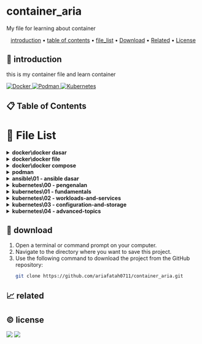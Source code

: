 # container_aria

My file for learning about container

<p align="center">
  <a href="#introduction">introduction</a> •
  <a href="#table-of-contents">table of contents</a> •
  <a href="#file-list">file_list</a> •
  <a href="#download">Download</a> •
  <a href="#related">Related</a> •
  <a href="#license">License</a>
</p>

<p id="introduction"></p>

## 🚀 introduction
this is my container file and learn container

<p align="left"> <a href="#">
    <img alt="Docker" src="https://img.shields.io/badge/-Docker-2496ED?style=flat-square&logo=docker&logoColor=white" />
    <img alt="Podman" src="https://img.shields.io/badge/-Podman-892CA0?style=flat-square&logo=podman&logoColor=white" />
    <img alt="Kubernetes" src="https://img.shields.io/badge/-Kubernetes-326CE5?style=flat-square&logo=kubernetes&logoColor=white" />
  </a>
</p>

<p id="table-of-contents"></p>

## 📋 Table of Contents

<p id="file-list"></p>

# 📄 File List

<details>
<summary><b>docker\docker dasar</b></summary>
<ul>
 <li><a href='docker/docker%20dasar/01%20-%20pengenalan.md'>01 - pengenalan</a></li>
 <li><a href='docker/docker%20dasar/02%20-%20docker%20architecture.md'>02 - docker architecture</a></li>
 <li><a href='docker/docker%20dasar/03%20-%20install%20docker.md'>03 - install docker</a></li>
 <li><a href='docker/docker%20dasar/04%20-%20docker%20registry.md'>04 - docker registry</a></li>
 <li><a href='docker/docker%20dasar/05%20-%20docker%20image.md'>05 - docker image</a></li>
 <li><a href='docker/docker%20dasar/06%20-%20docker%20container.md'>06 - docker container</a></li>
 <li><a href='docker/docker%20dasar/07%20-%20docker%20container%20log.md'>07 - docker container log</a></li>
 <li><a href='docker/docker%20dasar/08%20-%20container%20exec.md'>08 - container exec</a></li>
 <li><a href='docker/docker%20dasar/09%20-%20container%20port.md'>09 - container port</a></li>
 <li><a href='docker/docker%20dasar/10%20-%20container%20environment%20variable.md'>10 - container environment variable</a></li>
 <li><a href='docker/docker%20dasar/11%20-%20docker%20container%20stats.md'>11 - docker container stats</a></li>
 <li><a href='docker/docker%20dasar/12%20-%20docker%20container%20resource%20limit.md'>12 - docker container resource limit</a></li>
 <li><a href='docker/docker%20dasar/13%20-%20bind%20mounts.md'>13 - bind mounts</a></li>
 <li><a href='docker/docker%20dasar/14%20-%20docker%20volume.md'>14 - docker volume</a></li>
 <li><a href='docker/docker%20dasar/15%20-%20contaiiner%20volume.md'>15 - contaiiner volume</a></li>
 <li><a href='docker/docker%20dasar/16%20-%20backup%20volume.md'>16 - backup volume</a></li>
 <li><a href='docker/docker%20dasar/17%20-%20docker%20container%20run.md'>17 - docker container run</a></li>
 <li><a href='docker/docker%20dasar/18%20-%20restore%20volume.md'>18 - restore volume</a></li>
 <li><a href='docker/docker%20dasar/19%20-%20docker%20network.md'>19 - docker network</a></li>
 <li><a href='docker/docker%20dasar/20%20-%20container%20network.md'>20 - container network</a></li>
 <li><a href='docker/docker%20dasar/21%20-%20inspect.md'>21 - inspect</a></li>
 <li><a href='docker/docker%20dasar/22%20-%20prune.md'>22 - prune</a></li>
 <li><a href='docker/docker%20dasar/__readme__.md'>__readme__</a></li>
</ul>

</details>

<details>
<summary><b>docker\docker file</b></summary>
<ul>
 <li><a href='docker/docker%20file/01%20-%20pengenalan.md'>01 - pengenalan</a></li>
 <li><a href='docker/docker%20file/02%20-%20docker%20build.md'>02 - docker build</a></li>
 <li><a href='docker/docker%20file/03%20-%20docker%20file%20format.md'>03 - docker file format</a></li>
 <li><a href='docker/docker%20file/04%20-%20from%20instruction.md'>04 - from instruction</a></li>
 <li><a href='docker/docker%20file/05%20-%20run%20instruction.md'>05 - run instruction</a></li>
 <li><a href='docker/docker%20file/06%20-%20display%20output.md'>06 - display output</a></li>
 <li><a href='docker/docker%20file/07%20-%20command%20instruction.md'>07 - command instruction</a></li>
 <li><a href='docker/docker%20file/08%20-%20label%20instruction.md'>08 - label instruction</a></li>
 <li><a href='docker/docker%20file/09%20-%20add%20instuction.md'>09 - add instuction</a></li>
 <li><a href='docker/docker%20file/10%20-%20copy%20instrucsion.md'>10 - copy instrucsion</a></li>
 <li><a href='docker/docker%20file/11%20-%20dockerignore%20file.md'>11 - dockerignore file</a></li>
 <li><a href='docker/docker%20file/12%20-%20expose%20instruction.md'>12 - expose instruction</a></li>
 <li><a href='docker/docker%20file/13%20-%20environment%20variable.md'>13 - environment variable</a></li>
 <li><a href='docker/docker%20file/14%20-%20volume%20instruction.md'>14 - volume instruction</a></li>
 <li><a href='docker/docker%20file/15%20-%20working%20directory%20instruction.md'>15 - working directory instruction</a></li>
 <li><a href='docker/docker%20file/16%20-%20user%20instruction.md'>16 - user instruction</a></li>
 <li><a href='docker/docker%20file/17%20-%20argument%20instruction.md'>17 - argument instruction</a></li>
 <li><a href='docker/docker%20file/18%20-%20health%20check.md'>18 - health check</a></li>
 <li><a href='docker/docker%20file/19%20-%20entrypoint.md'>19 - entrypoint</a></li>
 <li><a href='docker/docker%20file/20%20-%20multi%20stage%20build.md'>20 - multi stage build</a></li>
 <li><a href='docker/docker%20file/21-%20docker%20hub%20registry.md'>21- docker hub registry</a></li>
 <li><a href='docker/docker%20file/22%20-%20digital%20ocean%20container%20registery.md'>22 - digital ocean container registery</a></li>
 <li><a href='docker/docker%20file/__readme__.md'>__readme__</a></li>
</ul>

</details>

<details>
<summary><b>docker\docker compose</b></summary>
<ul>
 <li><a href='docker/docker%20compose/01%20-%20pengenalan.md'>01 - pengenalan</a></li>
 <li><a href='docker/docker%20compose/02%20-%20yaml.md'>02 - yaml</a></li>
 <li><a href='docker/docker%20compose/03%20-%20configuration%20file.md'>03 - configuration file</a></li>
 <li><a href='docker/docker%20compose/04%20-%20membuat%20container.md'>04 - membuat container</a></li>
 <li><a href='docker/docker%20compose/05%20-%20menjalankan%20container.md'>05 - menjalankan container</a></li>
 <li><a href='docker/docker%20compose/06%20-%20services%20port.md'>06 - services port</a></li>
 <li><a href='docker/docker%20compose/07%20-%20environment%20variable.md'>07 - environment variable</a></li>
 <li><a href='docker/docker%20compose/08%20-%20bind%20mount.md'>08 - bind mount</a></li>
 <li><a href='docker/docker%20compose/09%20-%20volume.md'>09 - volume</a></li>
 <li><a href='docker/docker%20compose/10%20-%20network.md'>10 - network</a></li>
 <li><a href='docker/docker%20compose/11%20-%20depends%20on.md'>11 - depends on</a></li>
 <li><a href='docker/docker%20compose/12%20-%20restart.md'>12 - restart</a></li>
 <li><a href='docker/docker%20compose/13%20-%20docker%20events.md'>13 - docker events</a></li>
 <li><a href='docker/docker%20compose/14%20-%20resource%20limit.md'>14 - resource limit</a></li>
 <li><a href='docker/docker%20compose/15%20-%20docker%20file.md'>15 - docker file</a></li>
 <li><a href='docker/docker%20compose/16%20-%20health%20check.md'>16 - health check</a></li>
 <li><a href='docker/docker%20compose/17%20-%20extends%20service.md'>17 - extends service</a></li>
 <li><a href='docker/docker%20compose/__readme__.md'>__readme__</a></li>
</ul>

</details>

<details>
<summary><b>podman</b></summary>
<ul>
 <li><a href='podman/01%20-%20pengenalan.md'>01 - pengenalan</a></li>
</ul>

</details>

<details>
<summary><b>ansible\01 - ansible dasar</b></summary>
<ul>
 <li><a href='ansible/01%20-%20ansible%20dasar/01%20-%20pengenalan%20ansible.md'>01 - pengenalan ansible</a></li>
 <li><a href='ansible/01%20-%20ansible%20dasar/02%20-%20menginstall%20ansible.md'>02 - menginstall ansible</a></li>
 <li><a href='ansible/01%20-%20ansible%20dasar/03%20-%20mempersiapkan%20linux%20server.md'>03 - mempersiapkan linux server</a></li>
 <li><a href='ansible/01%20-%20ansible%20dasar/04%20-%20ansible%20inventory.md'>04 - ansible inventory</a></li>
 <li><a href='ansible/01%20-%20ansible%20dasar/05%20-%20ansible%20config.md'>05 - ansible config</a></li>
 <li><a href='ansible/01%20-%20ansible%20dasar/06%20-%20ansible%20module.md'>06 - ansible module</a></li>
 <li><a href='ansible/01%20-%20ansible%20dasar/07%20-%20ansible%20playbook.md'>07 - ansible playbook</a></li>
 <li><a href='ansible/01%20-%20ansible%20dasar/08%20-%20ansible%20playbook%20variables.md'>08 - ansible playbook variables</a></li>
 <li><a href='ansible/01%20-%20ansible%20dasar/09%20-%20ansible%20conditionalls.md'>09 - ansible conditionalls</a></li>
 <li><a href='ansible/01%20-%20ansible%20dasar/readme.md'>readme</a></li>
</ul>

</details>

<details>
<summary><b>kubernetes\00 - pengenalan</b></summary>
<ul>
 <li><a href='kubernetes/00%20-%20pengenalan/01%20-%20pengenalan.md'>01 - pengenalan</a></li>
 <li><a href='kubernetes/00%20-%20pengenalan/02%20-%20arsitektur%20kubernetes.md'>02 - arsitektur kubernetes</a></li>
 <li><a href='kubernetes/00%20-%20pengenalan/03%20-%20menginstall%20kubernetes.md'>03 - menginstall kubernetes</a></li>
 <li><a href='kubernetes/00%20-%20pengenalan/04%20-%20minikube.md'>04 - minikube</a></li>
 <li><a href='kubernetes/00%20-%20pengenalan/__readme__.md'>__readme__</a></li>
</ul>

</details>

<details>
<summary><b>kubernetes\01 -  fundamentals</b></summary>
<ul>
 <li><a href='kubernetes/01%20-%20%20fundamentals/01%20-%20node.md'>01 - node</a></li>
 <li><a href='kubernetes/01%20-%20%20fundamentals/02%20-%20pod.md'>02 - pod</a></li>
 <li><a href='kubernetes/01%20-%20%20fundamentals/03%20-%20label.md'>03 - label</a></li>
 <li><a href='kubernetes/01%20-%20%20fundamentals/04%20-%20annotation.md'>04 - annotation</a></li>
 <li><a href='kubernetes/01%20-%20%20fundamentals/05%20-%20namespace.md'>05 - namespace</a></li>
 <li><a href='kubernetes/01%20-%20%20fundamentals/06%20-%20probe.md'>06 - probe</a></li>
 <li><a href='kubernetes/01%20-%20%20fundamentals/07%20-%20replication%20controler.md'>07 - replication controler</a></li>
 <li><a href='kubernetes/01%20-%20%20fundamentals/08%20-%20replication%20set.md'>08 - replication set</a></li>
</ul>

</details>

<details>
<summary><b>kubernetes\02 - workloads-and-services</b></summary>
<ul>
 <li><a href='kubernetes/02%20-%20workloads-and-services/01%20-%20daemon%20set.md'>01 - daemon set</a></li>
 <li><a href='kubernetes/02%20-%20workloads-and-services/02%20-%20job.md'>02 - job</a></li>
 <li><a href='kubernetes/02%20-%20workloads-and-services/03%20-%20cron%20job.md'>03 - cron job</a></li>
 <li><a href='kubernetes/02%20-%20workloads-and-services/04%20-%20node%20selector.md'>04 - node selector</a></li>
 <li><a href='kubernetes/02%20-%20workloads-and-services/05%20-%20all.md'>05 - all</a></li>
 <li><a href='kubernetes/02%20-%20workloads-and-services/06%20-%20service.md'>06 - service</a></li>
 <li><a href='kubernetes/02%20-%20workloads-and-services/07%20-%20external%20service.md'>07 - external service</a></li>
 <li><a href='kubernetes/02%20-%20workloads-and-services/08%20-%20expose%20service.md'>08 - expose service</a></li>
 <li><a href='kubernetes/02%20-%20workloads-and-services/09%20-%20service%20NodePort.md'>09 - service NodePort</a></li>
 <li><a href='kubernetes/02%20-%20workloads-and-services/10%20-%20service%20LoadBalancer.md'>10 - service LoadBalancer</a></li>
 <li><a href='kubernetes/02%20-%20workloads-and-services/11%20-%20service%20ingress.md'>11 - service ingress</a></li>
</ul>

</details>

<details>
<summary><b>kubernetes\03 - configuration-and-storage</b></summary>
<ul>
 <li><a href='kubernetes/03%20-%20configuration-and-storage/01%20-%20multi%20container%20pod.md'>01 - multi container pod</a></li>
 <li><a href='kubernetes/03%20-%20configuration-and-storage/02%20-%20volume.md'>02 - volume</a></li>
 <li><a href='kubernetes/03%20-%20configuration-and-storage/03%20-%20sharing%20volume.md'>03 - sharing volume</a></li>
 <li><a href='kubernetes/03%20-%20configuration-and-storage/04%20-%20environment%20variable.md'>04 - environment variable</a></li>
 <li><a href='kubernetes/03%20-%20configuration-and-storage/05%20-%20configmap.md'>05 - configmap</a></li>
 <li><a href='kubernetes/03%20-%20configuration-and-storage/06%20-%20secret.md'>06 - secret</a></li>
 <li><a href='kubernetes/03%20-%20configuration-and-storage/07%20-%20downward%20API.md'>07 - downward API</a></li>
 <li><a href='kubernetes/03%20-%20configuration-and-storage/08%20-%20manage%20kubernetes%20object.md'>08 - manage kubernetes object</a></li>
</ul>

</details>

<details>
<summary><b>kubernetes\04 - advanced-topics</b></summary>
<ul>
 <li><a href='kubernetes/04%20-%20advanced-topics/01%20-%20deployment.md'>01 - deployment</a></li>
 <li><a href='kubernetes/04%20-%20advanced-topics/02%20-%20update%20deployment.md'>02 - update deployment</a></li>
 <li><a href='kubernetes/04%20-%20advanced-topics/03%20-%20rollback%20deployment.md'>03 - rollback deployment</a></li>
 <li><a href='kubernetes/04%20-%20advanced-topics/04%20-%20persistent%20volume.md'>04 - persistent volume</a></li>
 <li><a href='kubernetes/04%20-%20advanced-topics/05%20-%20statefulset.md'>05 - statefulset</a></li>
 <li><a href='kubernetes/04%20-%20advanced-topics/06%20-%20kubernetes%20dashboard.md'>06 - kubernetes dashboard</a></li>
 <li><a href='kubernetes/04%20-%20advanced-topics/07%20-%20computational%20resources.md'>07 - computational resources</a></li>
 <li><a href='kubernetes/04%20-%20advanced-topics/08%20-%20horizontal%20pod%20autoscaler.md'>08 - horizontal pod autoscaler</a></li>
</ul>

</details>

<p id="download"></p>

## 🔨 download

1. Open a terminal or command prompt on your computer.
2. Navigate to the directory where you want to save this project.
3. Use the following command to download the project from the GitHub repository:
   ```sh
   git clone https://github.com/ariafatah0711/container_aria.git
   ```

<p id="related"></p>

## 📈 related

<p id="license"></p>

## ©️ license
<a href="https://github.com/ariafatah0711" alt="CREATED"><img src="https://img.shields.io/static/v1?style=for-the-badge&label=CREATED%20BY&message=ariafatah0711&color=000000"></a>
<a href="https://github.com/ariafatah0711/ariafatah0711/blob/main/LICENSE" alt="LICENSE"><img src="https://img.shields.io/static/v1?style=for-the-badge&label=LICENSE&message=MIT&color=000000"></a>

